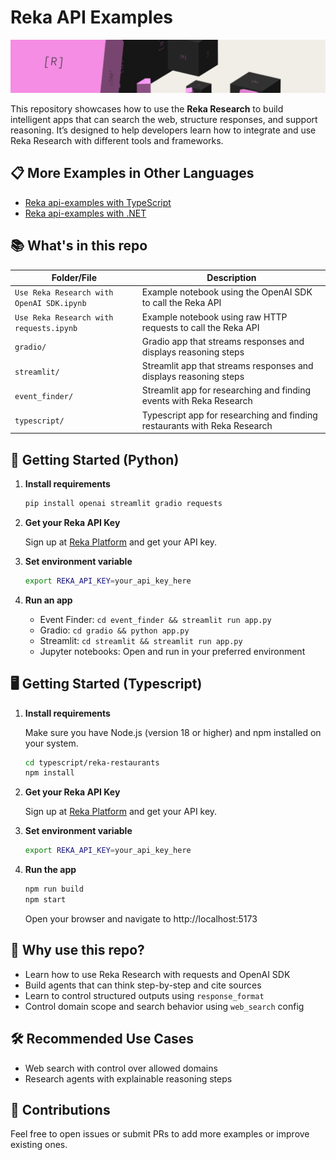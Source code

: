 
# Reka API Examples

![Reka AI](assets/reka-ai-cover.jpeg)

This repository showcases how to use the **Reka Research** to build intelligent apps that can search the web, structure responses, and support reasoning. It’s designed to help developers learn how to integrate and use Reka Research with different tools and frameworks.

##  📋 More Examples in Other Languages

- [Reka api-examples with TypeScript](https://github.com/reka-ai/api-examples-typescript)
- [Reka api-examples with .NET](https://github.com/reka-ai/api-examples-dotnet)

## 📚 What's in this repo

| Folder/File                                | Description                                                                |
|--------------------------------------------|----------------------------------------------------------------------------|
| `Use Reka Research with OpenAI SDK.ipynb`  | Example notebook using the OpenAI SDK to call the Reka API                 |
| `Use Reka Research with requests.ipynb`    | Example notebook using raw HTTP requests to call the Reka API              |
| `gradio/`                                  | Gradio app that streams responses and displays reasoning steps             |
| `streamlit/`                               | Streamlit app that streams responses and displays reasoning steps          |
| `event_finder/`                            | Streamlit app for researching and finding events with Reka Research        |
| `typescript/`                              | Typescript app for researching and finding restaurants with Reka Research  |

## 🚀 Getting Started (Python)

1. **Install requirements**  

   ```bash
   pip install openai streamlit gradio requests
   ```

2. **Get your Reka API Key**  

   Sign up at [Reka Platform](https://platform.reka.ai) and get your API key.

3. **Set environment variable**

   ```bash
   export REKA_API_KEY=your_api_key_here
   ```

4. **Run an app**
   - Event Finder: `cd event_finder && streamlit run app.py`
   - Gradio: `cd gradio && python app.py`
   - Streamlit: `cd streamlit && streamlit run app.py`
   - Jupyter notebooks: Open and run in your preferred environment

##  🖥️ Getting Started (Typescript)

1. **Install requirements**  

   Make sure you have Node.js (version 18 or higher) and npm installed on your system.
   
   ```bash
   cd typescript/reka-restaurants
   npm install
   ```

2. **Get your Reka API Key**  

   Sign up at [Reka Platform](https://platform.reka.ai) and get your API key.

3. **Set environment variable**

   ```bash
   export REKA_API_KEY=your_api_key_here
   ```

4. **Run the app**
   
   ```bash
   npm run build
   npm start
   ```
   Open your browser and navigate to http://localhost:5173

## 🧪 Why use this repo?

- Learn how to use Reka Research with requests and OpenAI SDK
- Build agents that can think step-by-step and cite sources
- Learn to control structured outputs using `response_format`
- Control domain scope and search behavior using `web_search` config

## 🛠 Recommended Use Cases

- Web search with control over allowed domains
- Research agents with explainable reasoning steps

## 🤝 Contributions

Feel free to open issues or submit PRs to add more examples or improve existing ones.
